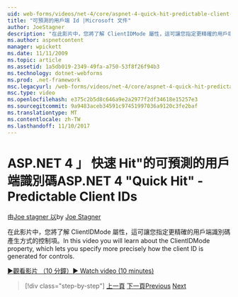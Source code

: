 ```yaml
---
uid: web-forms/videos/net-4/core/aspnet-4-quick-hit-predictable-client-ids
title: "可預測的用戶端 Id |Microsoft 文件"
author: JoeStagner
description: "在此影片中，您將了解 ClientIDMode 屬性，這可讓您指定更精確的用戶端識別碼產生方式的控制項。"
ms.author: aspnetcontent
manager: wpickett
ms.date: 11/11/2009
ms.topic: article
ms.assetid: 1a5db019-2349-49fa-a750-53f8f26f94b3
ms.technology: dotnet-webforms
ms.prod: .net-framework
msc.legacyurl: /web-forms/videos/net-4/core/aspnet-4-quick-hit-predictable-client-ids
msc.type: video
ms.openlocfilehash: e375c2b5d8c646a9e2a2977f2df34618e15257e3
ms.sourcegitcommit: 9a9483aceb34591c97451997036a9120c3fe2baf
ms.translationtype: MT
ms.contentlocale: zh-TW
ms.lasthandoff: 11/10/2017
---
```

<a name="aspnet-4-quick-hit---predictable-client-ids"></a><span data-ttu-id="c4d95-103">ASP.NET 4 」 快速 Hit"的可預測的用戶端識別碼</span><span class="sxs-lookup"><span data-stu-id="c4d95-103">ASP.NET 4 "Quick Hit" - Predictable Client IDs</span></span>
====================
<span data-ttu-id="c4d95-104">由[Joe stagner 以](https://github.com/JoeStagner)</span><span class="sxs-lookup"><span data-stu-id="c4d95-104">by [Joe Stagner](https://github.com/JoeStagner)</span></span>

<span data-ttu-id="c4d95-105">在此影片中，您將了解 ClientIDMode 屬性，這可讓您指定更精確的用戶端識別碼產生方式的控制項。</span><span class="sxs-lookup"><span data-stu-id="c4d95-105">In this video you will learn about the ClientIDMode property, which lets you specify more precisely how the client ID is generated for controls.</span></span> 

[<span data-ttu-id="c4d95-106">&#9654;觀看影片 （10 分鐘）</span><span class="sxs-lookup"><span data-stu-id="c4d95-106">&#9654; Watch video (10 minutes)</span></span>](https://channel9.msdn.com/Blogs/ASP-NET-Site-Videos/aspnet-4-quick-hit-predictable-client-ids)

>[!div class="step-by-step"]
<span data-ttu-id="c4d95-107">[上一頁](aspnet-4-quick-hit-clean-webconfig-files.md)
[下一頁](aspnet-4-quick-hit-the-htmlencoder-utility-method.md)</span><span class="sxs-lookup"><span data-stu-id="c4d95-107">[Previous](aspnet-4-quick-hit-clean-webconfig-files.md)
[Next](aspnet-4-quick-hit-the-htmlencoder-utility-method.md)</span></span>
